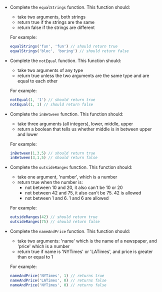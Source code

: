 - Complete the `equalStrings` function. This function should:
    - take two arguments, both strings
    - return true if the strings are the same
    - return false if the strings are different
    
    For example:
    
    ```javascript
    equalStrings('fun', 'fun') // should return true
    equalStrings('bloc', 'boring') // should return false
    ```


- Complete the `notEqual` function. This function should:
    - take two arguments of any type
    - return true unless the two arguments are the same type and are equal to each other

    For example:
    
    ```javascript
    notEqual(1, '1') // should return true
    notEqual(1, 1) // should return false
    ```

- Complete the `inBetween` function. This function should:
    - take three arguments (all integers), lower, middle, upper
    - return a boolean that tells us whether middle is in between upper and lower

    For example:
    
    ```javascript
    inBetween(1,3,5) // should return true
    inBetween(3,1,5) // should return false
    ```

- Complete the `outsideRanges` function. This function should:
    - take one argument, 'number', which is a number
    - return true when the number is:
        - not between 10 and 20, it also can't be 10 or 20 
        - not between 42 and 75, it also can't be 75. 42 is allowed 
        - not between 1 and 6. 1 and 6 are allowed

    For example:
    
    ```javascript
    outsideRanges(42) // should return true
    outsideRanges(75) // should return false
    ```

- Complete the `nameAndPrice` function. This function should:
    - take two arguments: 'name' which is the name of a newspaper, and 'price' which is a number
    - return true if name is 'NYTimes' or 'LATimes', and price is greater than or equal to 1

    For example:
    
    ```javascript
    nameAndPrice('NYTimes', 1) // returns true
    nameAndPrice('LATimes', 0) // returns false
    nameAndPrice('NYTimes', 0) // returns false
    ```
